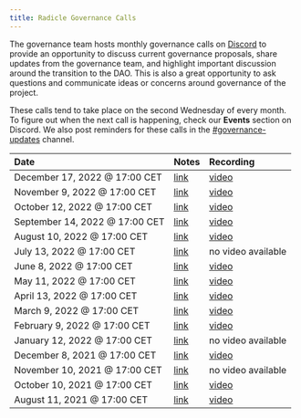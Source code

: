 ```yaml
---
title: Radicle Governance Calls
---
```


The governance team hosts monthly governance calls on [Discord](https://discord.gg/j2HZCBDUvF) to provide an opportunity
to discuss current governance proposals, share updates from the governance team, and highlight important discussion
around the transition to the DAO. This is also a great opportunity to ask questions and communicate ideas or concerns
around governance of the project.

These calls tend to take place on the second Wednesday of every month. To figure out when the next call is happening,
check our **Events** section on Discord. We also post reminders for these calls in
the [#governance-updates](https://discord.com/channels/841318878125490186/955793826264514560) channel.

| Date                           | Notes                                                                                                                     | Recording                                                                                                  |
| :----------------------------- | :------------------------------------------------------------------------------------------------------------------------ | :--------------------------------------------------------------------------------------------------------- |
| December 17, 2022 @ 17:00 CET  | [link](https://forest-text-046.notion.site/Monthly-Governance-Call-17-December-2022-2b8f9e2da25b4ec7b5283470db11eebc)     | [video](https://youtu.be/7lI-wbXQbAc)                                                                      |
| November 9, 2022 @ 17:00 CET   | [link](https://forest-text-046.notion.site/Monthly-Governance-Call-16-November-2022-1fba67d44e964c468403ea22e9fc2bb6)     | [video](https://youtu.be/64587Uf-bt4)                                                                      |
| October 12, 2022 @ 17:00 CET   | [link](https://forest-text-046.notion.site/Monthly-Governance-Call-15-12-October-2022-464cf907955848deacd721d050f7efb0)   | [video](https://www.youtube.com/watch?v=u4gH1KbqPuE&list=PLUUjDC9sOrpktWjO7jNFwsisK0vi5d_Tx&index=12&t=5s) |
| September 14, 2022 @ 17:00 CET | [link](https://forest-text-046.notion.site/Monthly-Governance-Call-14-14-September-2022-a2caf9ec856b4cfc8dd7e2dc48f4a1ce) | [video](https://www.youtube.com/watch?v=5lZcbxtHORM&list=PLUUjDC9sOrpktWjO7jNFwsisK0vi5d_Tx&index=11)      |
| August 10, 2022 @ 17:00 CET    | [link](https://forest-text-046.notion.site/Monthly-Governance-Call-13-10-August-2022-9a14ec284ed84594921ebe2c0a8d8515)    | [video](https://www.youtube.com/watch?v=oPaHoEJo5oE&list=PLUUjDC9sOrpktWjO7jNFwsisK0vi5d_Tx&index=11)      |
| July 13, 2022 @ 17:00 CET      | [link](https://forest-text-046.notion.site/Monthly-Governance-Call-12-13-July-2022-97096d02d1214d49896cb3fa88666901)      | no video available                                                                                         |
| June 8, 2022 @ 17:00 CET       | [link](https://forest-text-046.notion.site/Monthly-Governance-Call-11-8-June-2022-7497b347d88a466d8ee52f050c3e6f54)       | [video](https://youtu.be/j-zlRjEYtNA)                                                                      |
| May 11, 2022 @ 17:00 CET       | [link](https://forest-text-046.notion.site/Monthly-Governance-Call-10-11-May-2022-5d0f955f2c4e49c2bb42af014f230675)       | [video](https://www.youtube.com/watch?v=I0Tz73irWig&list=PLUUjDC9sOrpktWjO7jNFwsisK0vi5d_Tx&index=8)       |
| April 13, 2022 @ 17:00 CET     | [link](https://forest-text-046.notion.site/Monthly-Governance-Call-9-13-Apr-2022-6649a917e596418588a392a2a2b5f298)        | [video](https://youtu.be/XnWqP2XbW_8)                                                                      |
| March 9, 2022 @ 17:00 CET      | [link](https://forest-text-046.notion.site/Monthly-Governance-Call-8-9-Mar-2022-2952cf0a0e0c435cb6cd0b5bf0a07e51)         | [video](https://www.youtube.com/watch?v=GdXJk5SEVjA)                                                       |
| February 9, 2022 @ 17:00 CET   | [link](https://forest-text-046.notion.site/Monthly-Governance-Call-7-9-Feb-2022-4c57a576dbc146ee97c068fdae92910a)         | [video](https://www.youtube.com/watch?v=pgficI5YzSc&list=PLUUjDC9sOrpktWjO7jNFwsisK0vi5d_Tx&index=5)       |
| January 12, 2022 @ 17:00 CET   | [link](https://forest-text-046.notion.site/Monthly-Governance-Call-6-12-Jan-2022-16297fa7f64c4dc199b6bdc604a11b79)        | no video available                                                                                         |
| December 8, 2021 @ 17:00 CET   | [link](https://forest-text-046.notion.site/Monthly-Governance-Call-5-8-Dec-2021-9654bab20d124e66890298b8af569515)         | [video](https://www.youtube.com/watch?v=GMu0GIqcyLg)                                                       |
| November 10, 2021 @ 17:00 CET  | [link](https://forest-text-046.notion.site/Monthly-Governance-Call-4-10-Nov-2021-bc49bd96432e49e0be49cdb396bacbc0)        | no video available                                                                                         |
| October 10, 2021 @ 17:00 CET   | [link](https://forest-text-046.notion.site/Monthly-Governance-Call-3-13-Oct-2021-a7ca062d46b648f5b4ea5d0b172d396e)        | [video](https://www.youtube.com/watch?v=gDrSHmqNpwE)                                                       |
| August 11, 2021 @ 17:00 CET    | [link](https://forest-text-046.notion.site/Monthly-Governance-Call-1-11-Aug-2021-ab9681da882a49ce9ea760b456ce2bc4)        | [video](https://www.youtube.com/watch?v=etPEDEUm5Ak&t=543s)                                                |

